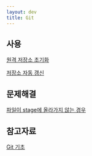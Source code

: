 ```yaml
---
layout: dev
title: Git
---
```

## 사용
[원격 저장소 초기화](원격-저장소-초기화(Git))

[저장소 자동 갱신](저장소-자동-갱신(Git))

## 문제해결

[파일이 stage에 올라가지 않는 경우](파일이-stage에-올라가지-않는-경우(Git))

## 참고자료

[Git 기초](https://git-scm.com/book/ko/v2/%EC%8B%9C%EC%9E%91%ED%95%98%EA%B8%B0-Git-%EA%B8%B0%EC%B4%88)